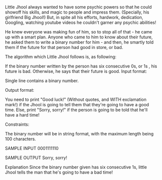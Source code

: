 Little Jhool always wanted to have some psychic powers so that he could showoff his skills, and magic to people and impress them. (Specially, his girlfriend Big Jhool!) But, in spite all his efforts, hardwork, dedication, Googling, watching youtube videos he couldn't garner any psychic abilities!

He knew everyone was making fun of him, so to stop all of that - he came up with a smart plan. Anyone who came to him to know about their future, he asked them to write a binary number for him - and then, he smartly told them if the future for that person had good in store, or bad.

The algorithm which Little Jhool follows is, as following:

If the binary number written by the person has six consecutive 0s, or 1s
, his future is bad.
Otherwise, he says that their future is good.
Input format:

Single line contains a binary number.

Output format:

You need to print "Good luck!" (Without quotes, and WITH exclamation mark!) if the Jhool is going to tell them that they're going to have a good time. Else, print "Sorry, sorry!" if the person is going to be told that he'll have a hard time!

Constraints:

The binary number will be in string format, with the maximum length being 
100
 characters.

SAMPLE INPUT 
0001111110

SAMPLE OUTPUT 
Sorry, sorry!

Explanation
Since the binary number given has six consecutive 1s, little Jhool tells the man that he's going to have a bad time!